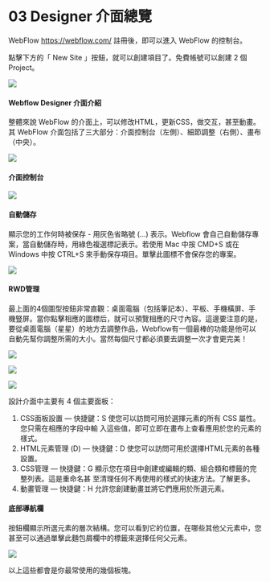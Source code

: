 # 03 Designer 介面總覽

WebFlow https://webflow.com/ 註冊後，即可以進入 WebFlow 的控制台。

點擊下方的「 New Site 」按鈕，就可以創建項目了。免費帳號可以創建 2 個 Project。

![](https://i.imgur.com/E1rUdRz.png)

#### Webflow Designer 介面介紹

整體來說 WebFlow 的介面上，可以修改HTML，更新CSS，做交互，甚至動畫。其 WebFlow 介面包括了三大部分：介面控制台（左側）、細節調整（右側）、畫布（中央）。&#x20;

![](https://i.imgur.com/67E46v4.png)

#### 介面控制台

![](https://i.imgur.com/zIae4mO.png)

#### 自動儲存

顯示您的工作何時被保存 - 用灰色省略號 (...) 表示。Webflow 會自己自動儲存專案，當自動儲存時，用綠色複選標記表示。若使用 Mac 中按 CMD+S 或在 Windows 中按 CTRL+S 來手動保存項目。單擊此圖標不會保存您的專案。

![](https://i.imgur.com/74Cj6CT.png)

#### RWD管理

最上面的4個圖型按鈕非常直觀：桌面電腦（包括筆記本）、平板、手機橫屏、手機豎屏。當你點擊相應的圖標后，就可以預覽相應的尺寸內容。這邊要注意的是，要從桌面電腦（星星）的地方去調整作品，Ｗebflow有一個最棒的功能是他可以自動先幫你調整所需的大小。當然每個尺寸都必須要去調整一次才會更完美！

![](https://i.imgur.com/Toprvxj.png)

![](https://i.imgur.com/WTTZned.png)



![](https://i.imgur.com/8wn1PrI.png)

設計介面中主要有 4 個主要面板：

1. CSS面板設置 — 快捷鍵：S 使您可以訪問可用於選擇元素的所有 CSS 屬性。您只需在相應的字段中輸 入這些值，即可立即在畫布上查看應用於您的元素的樣式。
2. HTML元素管理 (D) — 快捷鍵：D 使您可以訪問可用於選擇HTML元素的各種設置。
3. CSS管理 — 快捷鍵：G 顯示您在項目中創建或編輯的類、組合類和標籤的完整列表。這是重命名甚 至清理任何不再使用的樣式的快速方法。了解更多。
4. 動畫管理 — 快捷鍵：H 允許您創建動畫並將它們應用於所選元素。

#### 底部導航欄

按鈕欄顯示所選元素的層次結構。您可以看到它的位置，在哪些其他父元素中，您甚至可以通過單擊此麵包屑欄中的標籤來選擇任何父元素。

![](https://i.imgur.com/PoOwJdE.png)

以上這些都會是你最常使用的幾個板塊。
